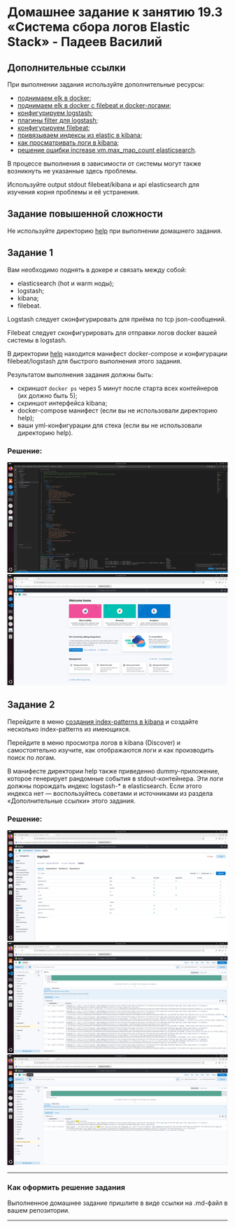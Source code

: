 # Домашнее задание к занятию 19.3 «Система сбора логов Elastic Stack» - Падеев Василий

## Дополнительные ссылки

При выполнении задания используйте дополнительные ресурсы:

- [поднимаем elk в docker](https://www.elastic.co/guide/en/elastic-stack-get-started/current/get-started-docker.html);  
- [поднимаем elk в docker с filebeat и docker-логами](https://www.sarulabs.com/post/5/2019-08-12/sending-docker-logs-to-elasticsearch-and-kibana-with-filebeat.html);  
- [конфигурируем logstash](https://www.elastic.co/guide/en/logstash/current/configuration.html);  
- [плагины filter для logstash](https://www.elastic.co/guide/en/logstash/current/filter-plugins.html);  
- [конфигурируем filebeat](https://www.elastic.co/guide/en/beats/libbeat/5.3/config-file-format.html);  
- [привязываем индексы из elastic в kibana](https://www.elastic.co/guide/en/kibana/current/index-patterns.html);  
- [как просматривать логи в kibana](https://www.elastic.co/guide/en/kibana/current/discover.html);  
- [решение ошибки increase vm.max_map_count elasticsearch](https://stackoverflow.com/questions/42889241/how-to-increase-vm-max-map-count).  

В процессе выполнения в зависимости от системы могут также возникнуть не указанные здесь проблемы.

Используйте output stdout filebeat/kibana и api elasticsearch для изучения корня проблемы и её устранения.

## Задание повышенной сложности

Не используйте директорию [help](./help) при выполнении домашнего задания.

## Задание 1

Вам необходимо поднять в докере и связать между собой:

- elasticsearch (hot и warm ноды);  
- logstash;  
- kibana;  
- filebeat.  

Logstash следует сконфигурировать для приёма по tcp json-сообщений.

Filebeat следует сконфигурировать для отправки логов docker вашей системы в logstash.

В директории [help](./help) находится манифест docker-compose и конфигурации filebeat/logstash для быстрого 
выполнения этого задания.

Результатом выполнения задания должны быть:

- скриншот `docker ps` через 5 минут после старта всех контейнеров (их должно быть 5);  
- скриншот интерфейса kibana;  
- docker-compose манифест (если вы не использовали директорию help);  
- ваши yml-конфигурации для стека (если вы не использовали директорию help).  

### Решение:

![answer1](https://github.com/Vasiliy-Ser/elastic-stack_log_collection_system_19.3/blob/5e7e3e838bfe4644fadd54ebc1728e29bb0f7ce1/png/1.png)  
![answer2](https://github.com/Vasiliy-Ser/elastic-stack_log_collection_system_19.3/blob/5e7e3e838bfe4644fadd54ebc1728e29bb0f7ce1/png/2.png)  

## Задание 2

Перейдите в меню [создания index-patterns  в kibana](http://localhost:5601/app/management/kibana/indexPatterns/create) и создайте несколько index-patterns из имеющихся.

Перейдите в меню просмотра логов в kibana (Discover) и самостоятельно изучите, как отображаются логи и как производить поиск по логам.

В манифесте директории help также приведенно dummy-приложение, которое генерирует рандомные события в stdout-контейнера.
Эти логи должны порождать индекс logstash-* в elasticsearch. Если этого индекса нет — воспользуйтесь советами и источниками из раздела «Дополнительные ссылки» этого задания.

### Решение:

![answer1](https://github.com/Vasiliy-Ser/elastic-stack_log_collection_system_19.3/blob/5e7e3e838bfe4644fadd54ebc1728e29bb0f7ce1/png/3.png)  
![answer1](https://github.com/Vasiliy-Ser/elastic-stack_log_collection_system_19.3/blob/5e7e3e838bfe4644fadd54ebc1728e29bb0f7ce1/png/4.png)  
![answer1](https://github.com/Vasiliy-Ser/elastic-stack_log_collection_system_19.3/blob/5e7e3e838bfe4644fadd54ebc1728e29bb0f7ce1/png/5.png)  
 
---

### Как оформить решение задания

Выполненное домашнее задание пришлите в виде ссылки на .md-файл в вашем репозитории.

---

 
